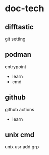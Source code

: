 
# doc-tech


## difftastic

git setting


## podman

entrypoint
- learn
- cmd


## github

github actions
- learn


## unix cmd

unix usr add grp



